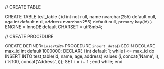 // CREATE TABLE

CREATE TABLE test_table (
id int not null,
name nvarchar(255) default null,
age int default null,
address nvarchar(255) default null,
primary key(id)
) ENGINE = InnoDB default CHARSET = utf8mb4;

// CREATE PROCEDURE

CREATE DEFINER=`insert`@`%` PROCEDURE `insert_data`()
BEGIN
DECLARE max_id int default 1000000;
DECLARE i int default 1;
while i <= max_id do
INSERT INTO test_table(id, name, age, address) values (i, concat('Name', i), i %100, concat('Address', i));
SET i = i + 1 ;
end while;
end
